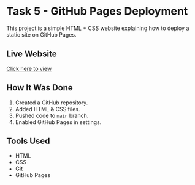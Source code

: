 # Task 5 - GitHub Pages Deployment

This project is a simple HTML + CSS website explaining how to deploy a static site on GitHub Pages.

## Live Website
[Click here to view](https://rajasomesh.github.io/task5.github.io/)

## How It Was Done
1. Created a GitHub repository.
2. Added HTML & CSS files.
3. Pushed code to `main` branch.
4. Enabled GitHub Pages in settings.

## Tools Used
- HTML
- CSS
- Git
- GitHub Pages
